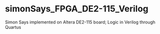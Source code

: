 # simonSays_FPGA_DE2-115_Verilog
Simon Says implemented on Altera DE2-115 board; Logic in Verilog through Quartus
